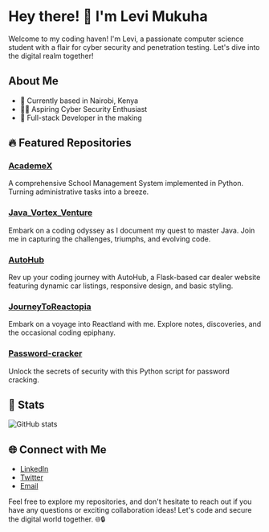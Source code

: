 # Hey there! 👋 I'm Levi Mukuha

Welcome to my coding haven! I'm Levi, a passionate computer science student with a flair for cyber security and penetration testing. Let's dive into the digital realm together!

## About Me

- 📍 Currently based in Nairobi, Kenya
- 👨‍💻 Aspiring Cyber Security Enthusiast
- 💼 Full-stack Developer in the making

## 🔥 Featured Repositories

### [AcademeX](https://github.com/Levi-LMN/AcademeX)
A comprehensive School Management System implemented in Python. Turning administrative tasks into a breeze.

### [Java_Vortex_Venture](https://github.com/Levi-LMN/Java_Vortex_Venture)
Embark on a coding odyssey as I document my quest to master Java. Join me in capturing the challenges, triumphs, and evolving code.

### [AutoHub](https://github.com/Levi-LMN/AutoHub)
Rev up your coding journey with AutoHub, a Flask-based car dealer website featuring dynamic car listings, responsive design, and basic styling.

### [JourneyToReactopia](https://github.com/Levi-LMN/JourneyToReactopia)
Embark on a voyage into Reactland with me. Explore notes, discoveries, and the occasional coding epiphany.

### [Password-cracker](https://github.com/Levi-LMN/Password-cracker)
Unlock the secrets of security with this Python script for password cracking.

## 🚀 Stats

![GitHub stats](https://github-readme-stats.vercel.app/api?username=Levi-LMN&show_icons=true&theme=radical)

## 🌐 Connect with Me

- [LinkedIn](https://www.linkedin.com/in/levi-mukuha/)
- [Twitter](https://twitter.com/YourTwitterHandle)
- [Email](mailto:your.email@example.com)

Feel free to explore my repositories, and don't hesitate to reach out if you have any questions or exciting collaboration ideas! Let's code and secure the digital world together. 🌐🔒
